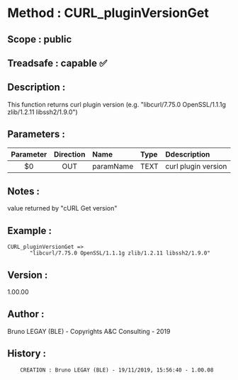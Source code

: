 ﻿# **Method :** CURL_pluginVersionGet
## **Scope :** public
## **Treadsafe :** capable ✅ 
## **Description :** 
This function returns curl plugin version (e.g. "libcurl/7.75.0 OpenSSL/1.1.1g zlib/1.2.11 libssh2/1.9.0")
## **Parameters :** 
| Parameter | Direction | Name | Type | Ddescription | 
|:----:|:----:|:----|:----|:----| 
| $0 | OUT | paramName | TEXT | curl plugin version | 

## **Notes :** 
value returned by "cURL Get version"
## **Example :** 
```
CURL_pluginVersionGet => 
       "libcurl/7.75.0 OpenSSL/1.1.1g zlib/1.2.11 libssh2/1.9.0"
```
## **Version :** 
1.00.00
## **Author :** 
Bruno LEGAY (BLE) - Copyrights A&C Consulting - 2019
## **History :** 
 
        CREATION : Bruno LEGAY (BLE) - 19/11/2019, 15:56:40 - 1.00.08
